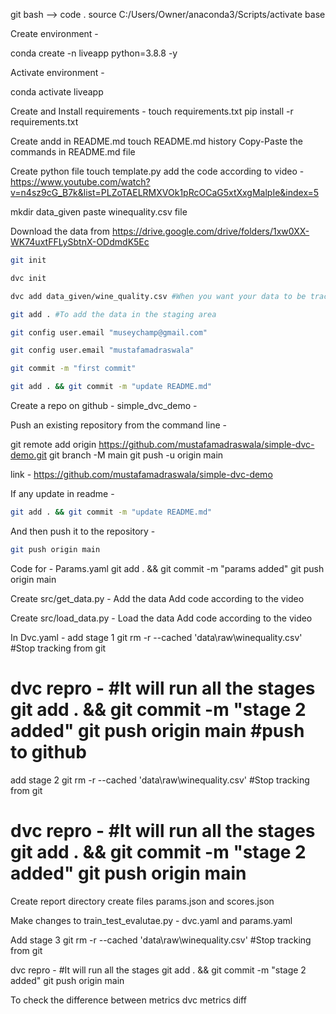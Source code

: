 git bash --> code .
source C:/Users/Owner/anaconda3/Scripts/activate base

Create environment - 

conda create -n liveapp python=3.8.8 -y

Activate environment -

conda activate liveapp

Create and Install requirements - 
touch requirements.txt
pip install -r  requirements.txt

Create andd in README.md
touch README.md
history
Copy-Paste the commands in README.md file

Create python file
touch template.py
add the code according to video - https://www.youtube.com/watch?v=n4sz9cG_B7k&list=PLZoTAELRMXVOk1pRcOCaG5xtXxgMalpIe&index=5

mkdir data_given
paste winequality.csv file

Download the data from 
https://drive.google.com/drive/folders/1xw0XX-WK74uxtFFLySbtnX-ODdmdK5Ec

``` bash
git init
```
``` bash
dvc init
```
``` bash
dvc add data_given/wine_quality.csv #When you want your data to be tracked for all the changes
```
``` bash
git add . #To add the data in the staging area
```
``` bash
git config user.email "museychamp@gmail.com"
```
``` bash
git config user.email "mustafamadraswala"
```
``` bash
git commit -m "first commit"
```
``` bash
git add . && git commit -m "update README.md"
```

Create a repo on github - simple_dvc_demo -

Push an existing repository from the command line -

git remote add origin https://github.com/mustafamadraswala/simple-dvc-demo.git
git branch -M main
git push -u origin main

link - https://github.com/mustafamadraswala/simple-dvc-demo

If any update in readme -
``` bash
git add . && git commit -m "update README.md"
```
And then push it to the repository - 
``` bash
git push origin main
```

Code for -
Params.yaml
git add . && git commit -m "params added"
git push origin main

Create src/get_data.py - Add the data 
Add code according to the video

Create src/load_data.py - Load the data
Add code according to the video

In Dvc.yaml -
add stage 1
git rm -r --cached 'data\raw\winequality.csv' #Stop tracking from git

dvc repro - #It will run all the stages
git add . && git commit -m "stage 2 added"
git push origin main #push to github
========================================================
add stage 2
git rm -r --cached 'data\raw\winequality.csv' #Stop tracking from git

dvc repro - #It will run all the stages
git add . && git commit -m "stage 2 added"
git push origin main
==========================================================================
Create report directory
create files params.json and scores.json

Make changes to train_test_evalutae.py - dvc.yaml and params.yaml

Add stage 3
git rm -r --cached 'data\raw\winequality.csv' #Stop tracking from git

dvc repro - #It will run all the stages
git add . && git commit -m "stage 2 added"
git push origin main

To check the difference between metrics
dvc metrics diff